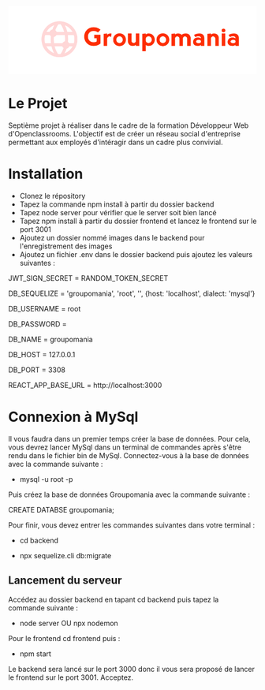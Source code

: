 ![Groupomania](/frontend/src/assets/icon-left-font.png)

# Le Projet
Septième projet à réaliser dans le cadre de la formation Développeur Web d'Openclassrooms. L'objectif est de créer un réseau social d'entreprise permettant aux employés d'intéragir dans un cadre plus convivial.

# Installation 
- Clonez le répository
- Tapez la commande npm install à partir du dossier backend
- Tapez node server pour vérifier que le server soit bien lancé
- Tapez npm install à partir du dossier frontend et lancez le frontend sur le port 3001
- Ajoutez un dossier nommé images dans le backend pour l'enregistrement des images
- Ajoutez un fichier .env dans le dossier backend puis ajoutez les valeurs suivantes : 
  
JWT_SIGN_SECRET = RANDOM_TOKEN_SECRET

DB_SEQUELIZE = 'groupomania', 'root', '', {host: 'localhost', dialect: 'mysql'}

DB_USERNAME = root

DB_PASSWORD =

DB_NAME = groupomania

DB_HOST = 127.0.0.1

DB_PORT = 3308

REACT_APP_BASE_URL = http://localhost:3000

# Connexion à MySql
Il vous faudra dans un premier temps créer la base de données.
Pour cela, vous devrez lancer MySql dans un terminal de commandes après s'être rendu dans le fichier bin de MySql.
Connectez-vous à la base de données avec la commande suivante :

- mysql -u root -p

Puis créez la base de données Groupomania avec la commande suivante :

CREATE DATABSE groupomania;

Pour finir, vous devez entrer les commandes suivantes dans votre terminal : 

- cd backend

- npx sequelize.cli db:migrate

## Lancement du serveur
Accédez au dossier backend en tapant cd backend puis tapez la commande suivante :

- node server OU npx nodemon

Pour le frontend cd frontend puis :

- npm start

Le backend sera lancé sur le port 3000 donc il vous sera proposé de lancer le frontend sur le port 3001. Acceptez.





